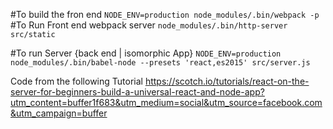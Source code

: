 #To build the fron end 
`NODE_ENV=production node_modules/.bin/webpack -p`
#To Run Front end webpack server
`node_modules/.bin/http-server src/static`

#To run Server {back end | isomorphic App}
`NODE_ENV=production node_modules/.bin/babel-node --presets 'react,es2015' src/server.js`

Code from the following Tutorial
https://scotch.io/tutorials/react-on-the-server-for-beginners-build-a-universal-react-and-node-app?utm_content=buffer1f683&utm_medium=social&utm_source=facebook.com&utm_campaign=buffer

